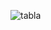 ![tabla](https://github.com/bcamandone/Data_Analysis_SQL/assets/86261762/9bd05e03-1936-4484-afbc-b37994a3f42b)
